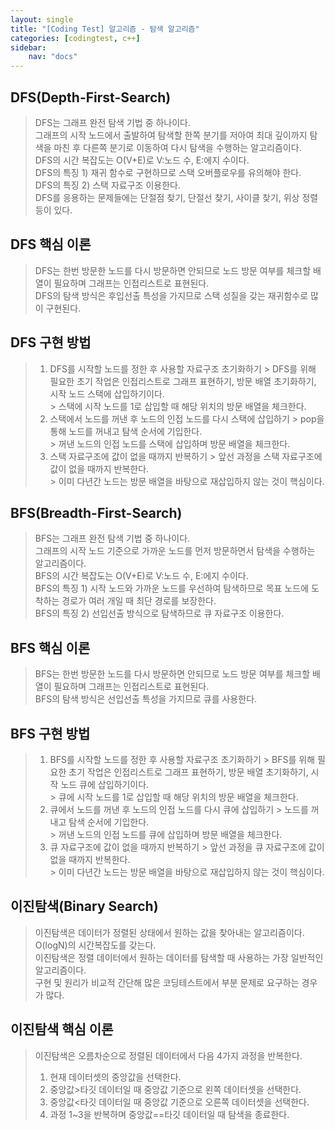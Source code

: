 ```yaml
---
layout: single
title: "[Coding Test] 알고리즘 - 탐색 알고리즘"
categories: [codingtest, c++]
sidebar:
    nav: "docs"
---
```


## DFS(Depth-First-Search)
> DFS는 그래프 완전 탐색 기법 중 하나이다. <br/>
> 그래프의 시작 노드에서 출발하여 탐색할 한쪽 분기를 저아여 최대 깊이까지 탐색을 마친 후 다른쪽 분기로 이동하여 다시 탐색을 수행하는 알고리즘이다. <br/>
> DFS의 시간 복잡도는 O(V+E)로 V:노드 수, E:에지 수이다. <br/>
> DFS의 특징 1) 재귀 함수로 구현하므로 스택 오버플로우를 유의해야 한다. <br/>
> DFS의 특징 2) 스택 자료구조 이용한다. <br/>
> DFS를 응용하는 문제들에는 단절점 찾기, 단절선 찾기, 사이클 찾기, 위상 정렬 등이 있다. <br/>

## DFS 핵심 이론
> DFS는 한번 방문한 노드를 다시 방문하면 안되므로 노드 방문 여부를 체크할 배열이 필요하며 그래프는 인접리스트로 표현된다. <br/>
> DFS의 탐색 방식은 후입선출 특성을 가지므로 스택 성질을 갖는 재귀함수로 많이 구현된다. <br/>

## DFS 구현 방법
> 1. DFS를 시작할 노드를 정한 후 사용할 자료구조 초기화하기
    > DFS를 위해 필요한 초기 작업은 인접리스트로 그래프 표현하기, 방문 배열 초기화하기, 시작 노드 스택에 삽입하기이다. <br/>
    > 스택에 시작 노드를 1로 삽입할 때 해당 위치의 방문 배열을 체크한다. <br/>
> 2. 스택에서 노드를 꺼낸 후 노드의 인접 노드를 다시 스택에 삽입하기
    > pop을 통해 노드를 꺼내고 탐색 순서에 기입한다. <br/>
    > 꺼낸 노드의 인접 노드를 스택에 삽입하며 방문 배열을 체크한다. <br/>
> 3. 스택 자료구조에 값이 없을 때까지 반복하기
    > 앞선 과정을 스택 자료구조에 값이 없을 때까지 반복한다.  <br/>
    > 이미 다년간 노드는 방문 배열을 바탕으로 재삽입하지 않는 것이 핵심이다. <br/>


## BFS(Breadth-First-Search)
> BFS는 그래프 완전 탐색 기법 중 하나이다. <br/>
> 그래프의 시작 노드 기준으로 가까운 노드를 먼저 방문하면서 탐색을 수행하는 알고리즘이다. <br/>
> BFS의 시간 복잡도는 O(V+E)로 V:노드 수, E:에지 수이다. <br/>
> BFS의 특징 1) 시작 노드와 가까운 노드를 우선하여 탐색하므로 목표 노드에 도착하는 경로가 여러 개일 때 최단 경로를 보장한다. <br/>
> BFS의 특징 2) 선입선출 방식으로 탐색하므로 큐 자료구조 이용한다. <br/>

## BFS 핵심 이론
> BFS는 한번 방문한 노드를 다시 방문하면 안되므로 노드 방문 여부를 체크할 배열이 필요하며 그래프는 인접리스트로 표현된다. <br/>
> BFS의 탐색 방식은 선입선출 특성을 가지므로 큐를 사용한다. <br/>

## BFS 구현 방법
> 1. BFS를 시작할 노드를 정한 후 사용할 자료구조 초기화하기
    > BFS를 위해 필요한 초기 작업은 인접리스트로 그래프 표현하기, 방문 배열 초기화하기, 시작 노드 큐에 삽입하기이다. <br/>
    > 큐에 시작 노드를 1로 삽입할 때 해당 위치의 방문 배열을 체크한다. <br/>
> 2. 큐에서 노드를 꺼낸 후 노드의 인접 노드를 다시 큐에 삽입하기
    > 노드를 꺼내고 탐색 순서에 기입한다. <br/>
    > 꺼낸 노드의 인접 노드를 큐에 삽입하며 방문 배열을 체크한다. <br/>
> 3. 큐 자료구조에 값이 없을 때까지 반복하기
    > 앞선 과정을 큐 자료구조에 값이 없을 때까지 반복한다.  <br/>
    > 이미 다년간 노드는 방문 배열을 바탕으로 재삽입하지 않는 것이 핵심이다. <br/>


## 이진탐색(Binary Search)
> 이진탐색은 데이터가 정렬된 상태에서 원하는 값을 찾아내는 알고리즘이다. <br/>
> O(logN)의 시간복잡도를 갖는다. <br/>
> 이진탐색은 정렬 데이터에서 원하는 데이터를 탐색할 때 사용하는 가장 일반적인 알고리즘이다. <br/>
> 구현 및 원리가 비교적 간단해 많은 코딩테스트에서 부분 문제로 요구하는 경우가 많다. <br/>

## 이진탐색 핵심 이론
> 이진탐색은 오름차순으로 정렬된 데이터에서 다음 4가지 과정을 반복한다. <br/>
> 1. 현재 데이터셋의 중앙값을 선택한다. <br/>
> 1. 중앙값>타깃 데이터일 때 중앙값 기준으로 왼쪽 데이터셋을 선택한다. <br/>
> 1. 중앙값<타깃 데이터일 때 중앙값 기준으로 오른쪽 데이터셋을 선택한다. <br/>
> 1. 과정 1~3을 반복하며 중앙값==타깃 데이터일 때 탐색을 종료한다. <br/>



